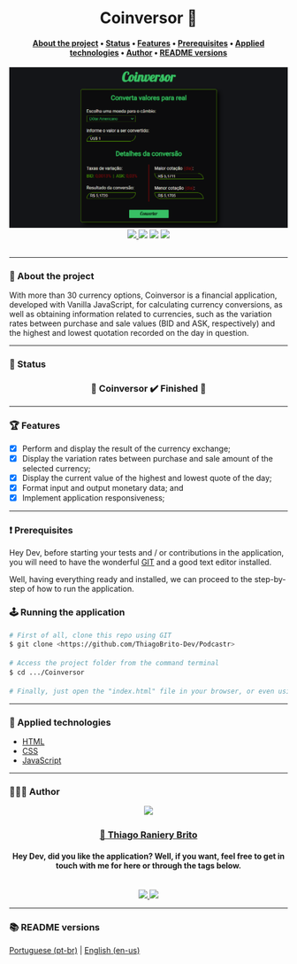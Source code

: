 <h1 align="center">Coinversor 💱</h1>

<h4 align="center">
    <a href="#-about-the-project">About the project</a> •
    <a href="#-status">Status</a> •
    <a href="#-features">Features</a> • 
    <a href="#%EF%B8%8F-prerequisites">Prerequisites</a> • 
    <a href="#-applied-technologies">Applied technologies</a> • 
    <a href="#-author">Author</a> •
    <a href="#-readme-versions">README versions</a>
</h4>

<div align="center">
    <img src="./.github/coinversor.png">
</div>

<div align="center">
    <a href="https://coinversor.netlify.app/">
      <img src="https://api.netlify.com/api/v1/badges/30dff3ac-7dfc-41ee-abac-888ef4901e49/deploy-status" />
    </a>
    <img src="https://img.shields.io/github/license/ThiagoBrito-Dev/Podcastr?color=920707" />
    <img src="https://img.shields.io/static/v1?label=version&message=1.0.0&color=920707" />
    <img src="https://img.shields.io/static/v1?label=yarn&message=v1.22.5&color=920707" />
</div>

<br/>
<hr>

### 🎯 About the project

<p>
  With more than 30 currency options, Coinversor is a financial application, developed with Vanilla JavaScript, for calculating currency conversions, as well as obtaining information related to currencies, such as the variation rates between purchase and sale values (BID and ASK, respectively) and the highest and lowest quotation recorded on the day in question.
</p>

<hr>

### 🏁 Status

<h3 align="center">
	🎉  Coinversor ✔️ Finished 🎉
</h3>

<hr>

### 🏆 Features

- [x] Perform and display the result of the currency exchange;
- [x] Display the variation rates between purchase and sale amount of the selected currency;
- [x] Display the current value of the highest and lowest quote of the day;
- [x] Format input and output monetary data; and
- [x] Implement application responsiveness;

<hr>

### ❗️ Prerequisites

Hey Dev, before starting your tests and / or contributions in the application, you will need to have the wonderful [GIT](https://git-scm.com) and a good text editor installed.

Well, having everything ready and installed, we can proceed to the step-by-step of how to run the application.

### 🕹️ Running the application

```bash
# First of all, clone this repo using GIT
$ git clone <https://github.com/ThiagoBrito-Dev/Podcastr>

# Access the project folder from the command terminal
$ cd .../Coinversor

# Finally, just open the "index.html" file in your browser, or even using Live Server, if you have it.
```

<hr>

### 🔮 Applied technologies

- [HTML](https://devdocs.io/html/)
- [CSS](https://devdocs.io/css/)
- [JavaScript](https://devdocs.io/javascript/)

<hr>

### 👨🏽‍🎓 Author

<div align="center">
    <img src="https://github.com/ThiagoBrito-Dev.png" width="275px" />
    <br />
    <a href="https://twitter.com/JamesRyBrito">
        <h3>
        🤝 Thiago Raniery Brito
        </h3>
    </a>
    <h4>Hey Dev, did you like the application? Well, if you want, feel free to get in touch with me for here or through the tags below.</h4>
    <br />
    <a href="https://www.linkedin.com/in/thiagoranierybrito/">
        <img src="https://img.shields.io/badge/-LinkedIn-blue?style=flat-square&logo=Linkedin&logoColor=white&link=https://www.linkedin.com/in/thiagoranierybrito/" />
    </a>
    <a href="mailto:thiagobritotrs@gmail.com">
        <img src="https://img.shields.io/badge/-Gmail-c14438?style=flat-square&logo=Gmail&logoColor=white&link=mailto:thiagobritotrs@gmail.com" />
    </a>
</div>

<hr>

### 📚 README versions

<p>
    <a href="https://github.com/ThiagoBrito-Dev/Coinversor/blob/main/README.md">Portuguese (pt-br)</a> 
        |   
    <a href="https://github.com/ThiagoBrito-Dev/Coinversor/blob/main/README-en.md">English (en-us)</a>
</p>
